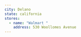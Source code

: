 ```yaml
---
city: Delano
state: california
stores:
  - name: "Walmart "
    address: 530 Woollomes Avenue
---
```

